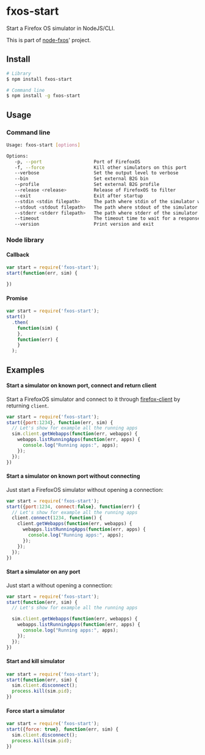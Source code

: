 # fxos-start

Start a Firefox OS simulator in NodeJS/CLI.

This is part of [node-fxos](https://github.com/nicola/node-fxos)' project.

## Install

```sh
# Library
$ npm install fxos-start

# Command line
$ npm install -g fxos-start
```

## Usage

### Command line

```sh
Usage: fxos-start [options]

Options:
   -p, --port                   Port of FirefoxOS
   -f, --force                  Kill other simulators on this port
   --verbose                    Set the output level to verbose
   --bin                        Set external B2G bin
   --profile                    Set external B2G profile
   --release <release>          Release of FirefoxOS to filter
   --exit                       Exit after startup
   --stdin <stdin filepath>     The path where stdin of the simulator will be redirected to
   --stdout <stdout filepath>   The path where stdout of the simulator will be redirected to
   --stderr <stderr filepath>   The path where stderr of the simulator will be redirected to
   --timeout                    The timeout time to wait for a response from the Simulator.
   --version                    Print version and exit
```

### Node library

#### Callback

```javascript
var start = require('fxos-start');
start(function(err, sim) {

})
```

#### Promise

```javascript
var start = require('fxos-start');
start()
  .then(
    function(sim) {
    },
    function(err) {
    }
  );
```

## Examples

#### Start a simulator on known port, connect and return client

Start a FirefoxOS simulator and connect to it through [firefox-client](https://github.com/harthur/firefox-client) by returning `client`.
```javascript
var start = require('fxos-start');
start({port:1234}, function(err, sim) {
  // Let's show for example all the running apps
  sim.client.getWebapps(function(err, webapps) {
    webapps.listRunningApps(function(err, apps) {
      console.log("Running apps:", apps);
    });
  });
})
```

#### Start a simulator on known port without connecting
Just start a FirefoxOS simulator without opening a connection:

```javascript
var start = require('fxos-start');
start({port:1234, connect:false}, function(err) {
  // Let's show for example all the running apps
  client.connect(1234, function() {
    client.getWebapps(function(err, webapps) {
      webapps.listRunningApps(function(err, apps) {
        console.log("Running apps:", apps);
      });
    });
  });
})
```

#### Start a simulator on any port
Just start a  without opening a connection:

```javascript
var start = require('fxos-start');
start(function(err, sim) {
  // Let's show for example all the running apps

  sim.client.getWebapps(function(err, webapps) {
    webapps.listRunningApps(function(err, apps) {
      console.log("Running apps:", apps);
    });
  });
})
```

#### Start and kill simulator

```javascript
var start = require('fxos-start');
start(function(err, sim) {
  sim.client.disconnect();
  process.kill(sim.pid);
})
```

#### Force start a simulator

```javascript
var start = require('fxos-start');
start({force: true}, function(err, sim) {
  sim.client.disconnect();
  process.kill(sim.pid);
})
```
